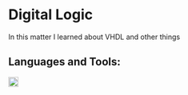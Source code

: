 # Digital Logic 

In this matter I learned about VHDL and other things

## Languages and Tools:    

<code><img height="20" src="https://i.ytimg.com/vi/wA_ooT4dBM8/maxresdefault.jpg"></code>
